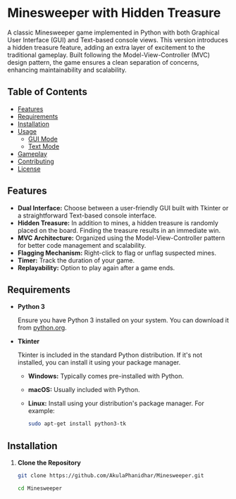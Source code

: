 # Minesweeper with Hidden Treasure

A classic Minesweeper game implemented in Python with both Graphical User Interface (GUI) and Text-based console views. This version introduces a hidden treasure feature, adding an extra layer of excitement to the traditional gameplay. Built following the Model-View-Controller (MVC) design pattern, the game ensures a clean separation of concerns, enhancing maintainability and scalability.

## Table of Contents

- [Features](#features)
- [Requirements](#requirements)
- [Installation](#installation)
- [Usage](#usage)
  - [GUI Mode](#gui-mode)
  - [Text Mode](#text-mode)
- [Gameplay](#gameplay)
- [Contributing](#contributing)
- [License](#license)

## Features

- **Dual Interface:** Choose between a user-friendly GUI built with Tkinter or a straightforward Text-based console interface.
- **Hidden Treasure:** In addition to mines, a hidden treasure is randomly placed on the board. Finding the treasure results in an immediate win.
- **MVC Architecture:** Organized using the Model-View-Controller pattern for better code management and scalability.
- **Flagging Mechanism:** Right-click to flag or unflag suspected mines.
- **Timer:** Track the duration of your game.
- **Replayability:** Option to play again after a game ends.

## Requirements

- **Python 3**

  Ensure you have Python 3 installed on your system. You can download it from [python.org](https://www.python.org/downloads/).

- **Tkinter**

  Tkinter is included in the standard Python distribution. If it's not installed, you can install it using your package manager.

  - **Windows:** Typically comes pre-installed with Python.
  - **macOS:** Usually included with Python.
  - **Linux:** Install using your distribution's package manager. For example:

    ```bash
    sudo apt-get install python3-tk
    ```

## Installation

1. **Clone the Repository**

   ```bash
   git clone https://github.com/AkulaPhanidhar/Minesweeper.git
   ```

   ```bash
   cd Minesweeper
   ```
